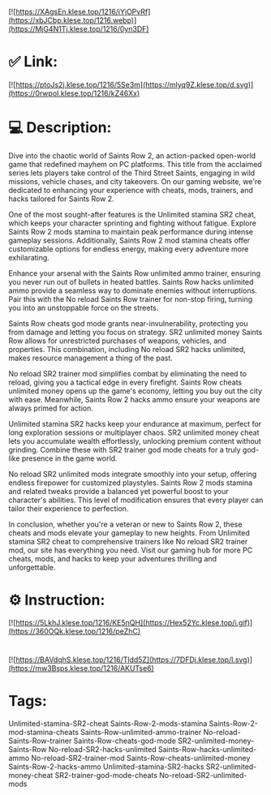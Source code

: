 [![https://XAgsEn.klese.top/1216/iYjOPvRf](https://xbJCbp.klese.top/1216.webp)](https://MjG4N1Tj.klese.top/1216/0yn3DF)
# ✅ Link:
[![https://ptoJs2j.klese.top/1216/5Se3m](https://mlyq9Z.klese.top/d.svg)](https://0rwpoI.klese.top/1216/kZ46Xx)
# 💻 Description:
Dive into the chaotic world of Saints Row 2, an action-packed open-world game that redefined mayhem on PC platforms. This title from the acclaimed series lets players take control of the Third Street Saints, engaging in wild missions, vehicle chases, and city takeovers. On our gaming website, we're dedicated to enhancing your experience with cheats, mods, trainers, and hacks tailored for Saints Row 2.



One of the most sought-after features is the Unlimited stamina SR2 cheat, which keeps your character sprinting and fighting without fatigue. Explore Saints Row 2 mods stamina to maintain peak performance during intense gameplay sessions. Additionally, Saints Row 2 mod stamina cheats offer customizable options for endless energy, making every adventure more exhilarating.



Enhance your arsenal with the Saints Row unlimited ammo trainer, ensuring you never run out of bullets in heated battles. Saints Row hacks unlimited ammo provide a seamless way to dominate enemies without interruptions. Pair this with the No reload Saints Row trainer for non-stop firing, turning you into an unstoppable force on the streets.



Saints Row cheats god mode grants near-invulnerability, protecting you from damage and letting you focus on strategy. SR2 unlimited money Saints Row allows for unrestricted purchases of weapons, vehicles, and properties. This combination, including No reload SR2 hacks unlimited, makes resource management a thing of the past.



No reload SR2 trainer mod simplifies combat by eliminating the need to reload, giving you a tactical edge in every firefight. Saints Row cheats unlimited money opens up the game's economy, letting you buy out the city with ease. Meanwhile, Saints Row 2 hacks ammo ensure your weapons are always primed for action.



Unlimited stamina SR2 hacks keep your endurance at maximum, perfect for long exploration sessions or multiplayer chaos. SR2 unlimited money cheat lets you accumulate wealth effortlessly, unlocking premium content without grinding. Combine these with SR2 trainer god mode cheats for a truly god-like presence in the game world.



No reload SR2 unlimited mods integrate smoothly into your setup, offering endless firepower for customized playstyles. Saints Row 2 mods stamina and related tweaks provide a balanced yet powerful boost to your character's abilities. This level of modification ensures that every player can tailor their experience to perfection.



In conclusion, whether you're a veteran or new to Saints Row 2, these cheats and mods elevate your gameplay to new heights. From Unlimited stamina SR2 cheat to comprehensive trainers like No reload SR2 trainer mod, our site has everything you need. Visit our gaming hub for more PC cheats, mods, and hacks to keep your adventures thrilling and unforgettable.

# ⚙️ Instruction:
[![https://5LkhJ.klese.top/1216/KE5nQH](https://Hex52Yc.klese.top/i.gif)](https://360OQk.klese.top/1216/peZhC)
#
[![https://BAVdqhS.klese.top/1216/Tldd5Z](https://7DFDj.klese.top/l.svg)](https://mw3Bsps.klese.top/1216/AKUTse6)
# Tags:
Unlimited-stamina-SR2-cheat Saints-Row-2-mods-stamina Saints-Row-2-mod-stamina-cheats Saints-Row-unlimited-ammo-trainer No-reload-Saints-Row-trainer Saints-Row-cheats-god-mode SR2-unlimited-money-Saints-Row No-reload-SR2-hacks-unlimited Saints-Row-hacks-unlimited-ammo No-reload-SR2-trainer-mod Saints-Row-cheats-unlimited-money Saints-Row-2-hacks-ammo Unlimited-stamina-SR2-hacks SR2-unlimited-money-cheat SR2-trainer-god-mode-cheats No-reload-SR2-unlimited-mods






